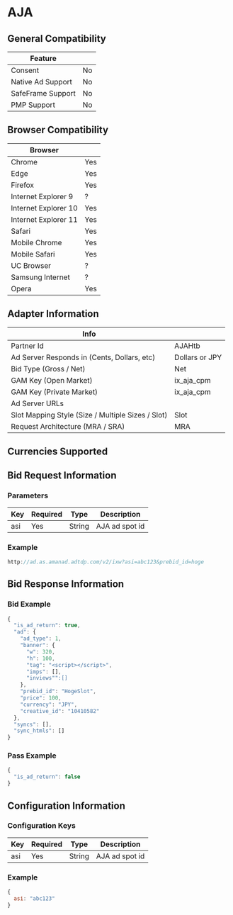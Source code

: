 # AJA
## General Compatibility
|Feature|  |
|---|---|
| Consent | No |
| Native Ad Support | No |
| SafeFrame Support | No |
| PMP Support | No |
 
## Browser Compatibility
| Browser |  |
|--- |---|
| Chrome | Yes |
| Edge | Yes |
| Firefox | Yes |
| Internet Explorer 9 | ? |
| Internet Explorer 10 | Yes |
| Internet Explorer 11 | Yes |
| Safari | Yes |
| Mobile Chrome | Yes |
| Mobile Safari | Yes |
| UC Browser | ? |
| Samsung Internet | ? |
| Opera | Yes |
 
## Adapter Information
| Info | |
|---|---|
| Partner Id | AJAHtb |
| Ad Server Responds in (Cents, Dollars, etc) | Dollars or JPY |
| Bid Type (Gross / Net) | Net |
| GAM Key (Open Market) | ix_aja_cpm |
| GAM Key (Private Market) | ix_aja_cpm |
| Ad Server URLs |  |
| Slot Mapping Style (Size / Multiple Sizes / Slot) | Slot |
| Request Architecture (MRA / SRA) | MRA |
 
## Currencies Supported
 
## Bid Request Information
### Parameters
| Key | Required | Type | Description |
|---|---|---|---|
| asi | Yes | String | AJA ad spot id |
 
### Example
```javascript
http://ad.as.amanad.adtdp.com/v2/ixw?asi=abc123&prebid_id=hoge 
```
 
## Bid Response Information
### Bid Example
```javascript
{
  "is_ad_return": true,
  "ad": {
    "ad_type": 1,
    "banner": {
      "w": 320,
      "h": 100,
      "tag": "<script></script>",
      "imps": [],
      "inviews"":[]
    },
    "prebid_id": "HogeSlot",
    "price": 100,
    "currency": "JPY",
    "creative_id": "10410582"
  },
  "syncs": [],
  "sync_htmls": []
}
```
### Pass Example
```javascript
{
  "is_ad_return": false
} 
```
 
## Configuration Information
### Configuration Keys
| Key | Required | Type | Description |
|---|---|---|---|
| asi | Yes | String | AJA ad spot id |
### Example
```javascript
{
  asi: "abc123"
} 
```
